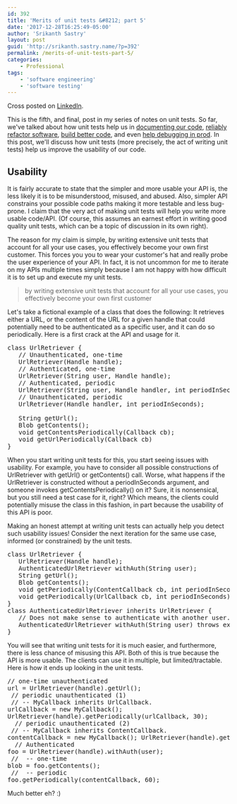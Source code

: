 ```yaml
---
id: 392
title: 'Merits of unit tests &#8212; part 5'
date: '2017-12-28T16:25:49-05:00'
author: 'Srikanth Sastry'
layout: post
guid: 'http://srikanth.sastry.name/?p=392'
permalink: /merits-of-unit-tests-part-5/
categories:
    - Professional
tags:
    - 'software engineering'
    - 'software testing'
---
```


<!-- wp:paragraph {"backgroundColor":"pale-cyan-blue"} -->
<p class="has-background has-pale-cyan-blue-background-color">Cross posted on <a href="https://www.linkedin.com/pulse/merits-unit-tests-part-5-srikanth-sastry/">LinkedIn</a>.</p>
<!-- /wp:paragraph -->

<!-- wp:paragraph -->
<p>This is the fifth, and final, post in my series of notes on unit tests. So far, we've talked about how unit tests help us in <a rel="noreferrer noopener" aria-label="documenting our code (opens in a new tab)" href="http://srikanth.sastry.name/merits-of-unit-tests-part-1/" target="_blank">documenting our code</a>, <a rel="noreferrer noopener" aria-label="reliably refactor software (opens in a new tab)" href="http://srikanth.sastry.name/the-merits-of-unit-tests-part-2/" target="_blank">reliably refactor software</a>, <a rel="noreferrer noopener" aria-label="build better code (opens in a new tab)" href="http://srikanth.sastry.name/the-merits-of-unit-tests-part-3/" target="_blank">build better code</a>, and even <a href="http://srikanth.sastry.name/unit-tests-ftw-part-4/" target="_blank" rel="noreferrer noopener" aria-label="help debugging in prod (opens in a new tab)">help debugging in prod</a>.  In this post, we'll discuss how unit tests (more precisely, the act of  writing unit tests) help us improve the usability of our code.</p>
<!-- /wp:paragraph -->

<!-- wp:more -->
<!--more-->
<!-- /wp:more -->

<!-- wp:heading -->
<h2>Usability</h2>
<!-- /wp:heading -->

<!-- wp:paragraph -->
<p>It is fairly accurate to state that the simpler and more usable your 
API is, the less likely it is to be misunderstood, misused, and abused. 
Also, simpler API constrains your possible code paths making it more 
testable and less bug-prone. I claim that the very act of making unit 
tests will help you write more usable code/API. (Of course, this assumes
 an earnest effort in writing good quality unit tests, which can be a 
topic of discussion in its own right).</p>
<!-- /wp:paragraph -->

<!-- wp:paragraph -->
<p>The reason for my claim is simple, by writing extensive unit tests 
that account for all your use cases, you effectively become your own 
first customer. This forces you you to wear your customer's hat and 
really probe the user experience of your API. In fact, it is not 
uncommon for me to iterate on my APIs multiple times simply because I am
 not happy with how difficult it is to set up and execute my unit tests.</p>
<!-- /wp:paragraph -->

<!-- wp:quote -->
<blockquote class="wp-block-quote"><p>
  by writing extensive unit tests that account for all your use cases, you effectively become your own first customer 
</p></blockquote>
<!-- /wp:quote -->

<!-- wp:paragraph -->
<p>Let's take a fictional example of a class that does the following: It
 retrieves either a URL, or the content of the URL for a given handle 
that could potentially need to be authenticated as a specific user, and 
it can do so periodically. Here is a first crack at the API and usage 
for it.</p>
<!-- /wp:paragraph -->

<!-- wp:preformatted -->
<pre class="wp-block-preformatted">class UrlRetriever {<br>   // Unauthenticated, one-time<br>   UrlRetriever(Handle handle);<br>   // Authenticated, one-time<br>   UrlRetriever(String user, Handle handle);<br>   // Authenticated, periodic<br>   UrlRetriever(String user, Handle handler, int periodInSeconds);<br>   // Unauthenticated, periodic<br>   UrlRetriever(Handle handler, int periodInSeconds);<br>   <br>   String getUrl();<br>   Blob getContents();<br>   void getContentsPeriodically(Callback cb);<br>   void getUrlPeriodically(Callback cb)<br>} </pre>
<!-- /wp:preformatted -->

<!-- wp:paragraph -->
<p>When you start writing unit tests for this, you start seeing issues 
with usability. For example, you have to consider all possible 
constructions of UrlRetriever with getUrl() or getContents() call. 
Worse, what happens if the UrlRetriever is constructed without a 
periodInSeconds argument, and someone invokes getContentsPeriodically() 
on it? Sure, it is nonsensical, but you still need a test case for it, 
right? Which means, the clients could potentially misuse the class in 
this fashion, in part because the usability of this API is poor. </p>
<!-- /wp:paragraph -->

<!-- wp:paragraph -->
<p>Making an honest attempt at writing unit tests can actually help you 
detect such usability issues! Consider the next iteration for the same 
use case, informed (or constrained) by the unit tests.</p>
<!-- /wp:paragraph -->

<!-- wp:preformatted -->
<pre class="wp-block-preformatted">class UrlRetriever {<br>   UrlRetriever(Handle handle);<br>   AuthenticatedUrlRetriever withAuth(String user);<br>   String getUrl();<br>   Blob getContents();<br>   void getPeriodically(ContentCallback cb, int periodInSeconds);<br>   void getPeriodically(UrlCallback cb, int periodInSeconds); <br>} <br>class AuthenticatedUrlRetriever inherits UrlRetriever {<br>   // Does not make sense to authenticate with another user.<br>   AuthenticatedUrlRetriever withAuth(String user) throws exception;<br>} </pre>
<!-- /wp:preformatted -->

<!-- wp:paragraph -->
<p>You will see that writing unit tests for it is much easier, and 
furthermore, there is less chance of misusing this API. Both of this is 
true because the API is more usable. The clients can use it in multiple,
 but limited/tractable. Here is how it ends up looking in the unit 
tests. </p>
<!-- /wp:paragraph -->

<!-- wp:preformatted -->
<pre class="wp-block-preformatted">// one-time unauthenticated <br>url = UrlRetriever(handle).getUrl();<br> // periodic unauthenticated (1)<br> // -- MyCallback inherits UrlCallback.<br>urlCallback = new MyCallback(); <br>UrlRetriever(handle).getPeriodically(urlCallback, 30);<br>  // periodic unauthenticated (2)<br> // -- MyCallback inherits ContentCallback. <br>contentCallback = new MyCallback(); UrlRetriever(handle).getPeriodically(contentCallback, 30);<br>  // Authenticated<br>foo = UrlRetriever(handle).withAuth(user);<br> //  -- one-time<br>blob = foo.getContents();<br> //  -- periodic <br>foo.getPeriodically(contentCallback, 60); </pre>
<!-- /wp:preformatted -->

<!-- wp:paragraph -->
<p>Much better eh? :)</p>
<!-- /wp:paragraph -->